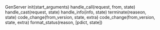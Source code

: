 


GenServer
init(start_arguments)
handle_call(request, from, state)
handle_cast(request, state)
handle_info(info, state)
terminate(reaseon, state)
code_change(from_version, state, extra)
code_change(from_version, state, extra)
format_status(reason, [pdict, state])


